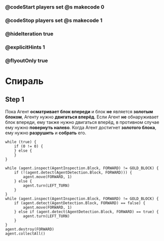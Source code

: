 ### @codeStart players set @s makecode 0
### @codeStop players set @s makecode 1

### @hideIteration true 
### @explicitHints 1
### @flyoutOnly true

# Спираль

## Step 1
Пока Агент **осматривает блок впереди** и блок **не** является **золотым блоком**, Агенту нужно **двигаться вперёд**. Если Агент **не** обнаруживает блок впереди, ему также нужно двигаться вперёд, в противном случае ему нужно **повернуть налево**. Когда Агент достигнет **золотого блока**, ему нужно **разрушить** и **собрать** его.

```template
while (true) {
    if (0 != 0) {
    } else {
    }
}

```
```ghost
while (agent.inspect(AgentInspection.Block, FORWARD) != GOLD_BLOCK) {
    if (!(agent.detect(AgentDetection.Block, FORWARD))) {
        agent.move(FORWARD, 1)
    } else {
        agent.turn(LEFT_TURN)
    }
}
while (agent.inspect(AgentInspection.Block, FORWARD) != GOLD_BLOCK) {
    if (agent.detect(AgentDetection.Block, FORWARD) == false) {
        agent.move(FORWARD, 1)
    } else if (agent.detect(AgentDetection.Block, FORWARD) == true) {
        agent.turn(LEFT_TURN)
    }
}
agent.destroy(FORWARD)
agent.collectAll()
```
